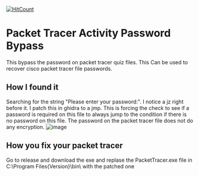  [![HitCount](https://hits.dwyl.com/sglombicki/PKTBypass.svg?style=flat-square)](http://hits.dwyl.com/sglombicki/PKTBypass)
# Packet Tracer Activity Password Bypass
This bypass the password on packet tracer quiz files. This Can be used to recover cisco packet tracer file passwords.

## How I found it
Searching for the string "Please enter your password:". I notice a jz right before it. I patch this in ghidra to a jmp. This is forcing the check to see if a password is required on this file to always jump to the condition if there is no password on this file. The password on the packet tracer file does not do any encryption. 
![image](https://github.com/SGlombicki/PKTBypass/assets/54868891/e8630f1e-8723-413c-afc0-9ac43184aa44)

## How you fix your packet tracer
Go to release and download the exe and replase the PacketTracer.exe file in C:\Program Files\{Version}\bin\ with the patched one
